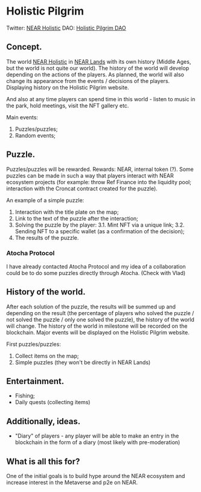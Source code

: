 # Holistic Pilgrim

Twitter: [NEAR Holistic](https://twitter.com/NEARHolystic)
DAO: [Holistic Pilgrim DAO](https://app.astrodao.com/dao/holistic-pilgrim.sputnik-dao.near)

## Concept.

The world [NEAR Holistic](https://twitter.com/NEARHolystic) in [NEAR Lands](https://twitter.com/NearLands) with its own history (Middle Ages, but the world is not quite our world). The history of the world will develop depending on the actions of the players. As planned, the world will also change its appearance from the events / decisions of the players. Displaying history on the Holistic Pilgrim website.

And also at any time players can spend time in this world - listen to music in the park, hold meetings, visit the NFT gallery etc.

Main events: 
1. Puzzles/puzzles; 
2. Random events;

## Puzzle.

Puzzles/puzzles will be rewarded. Rewards: NEAR, internal token (?). Some puzzles can be made in such a way that players interact with NEAR ecosystem projects (for example: throw Ref Finance into the liquidity pool; interaction with the Croncat contract created for the puzzle).

An example of a simple puzzle: 

1. Interaction with the title plate on the map;
2. Link to the text of the puzzle after the interaction;
3. Solving the puzzle by the player: 
3.1. Mint NFT via a unique link; 
3.2. Sending NFT to a specific wallet (as a confirmation of the decision);
5. The results of the puzzle.

### Atocha Protocol

I have already contacted Atocha Protocol and my idea of ​​a collaboration could be to do some puzzles directly through Atocha. (Check with Vlad)

 

## History of the world.

After each solution of the puzzle, the results will be summed up and depending on the result (the percentage of players who solved the puzzle / not solved the puzzle / only one solved the puzzle), the history of the world will change. The history of the world in milestone will be recorded on the blockchain. Major events will be displayed on the Holistic Pilgrim website.

First puzzles/puzzles: 
1. Collect items on the map;
2. Simple puzzles (they won't be directly in NEAR Lands)


## Entertainment.

- Fishing;
- Daily quests (collecting items)



## Additionally, ideas.
- "Diary" of players - any player will be able to make an entry in the blockchain in the form of a diary (most likely with pre-moderation)



## What is all this for?
One of the initial goals is to build hype around the NEAR ecosystem and increase interest in the Metaverse and p2e on NEAR.
